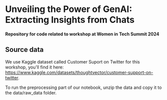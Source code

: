 # Unveiling the Power of GenAI: Extracting Insights from Chats
#### Repository for code related to workshop at Women in Tech Summit 2024

## Source data
We use Kaggle dataset called Customer Suport on Twitter for this workshop, you'll find it here: https://www.kaggle.com/datasets/thoughtvector/customer-support-on-twitter.

To run the preprocessing part of our notebook, unzip the data and copy it to the data/raw_data folder.
